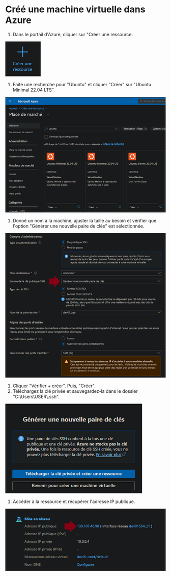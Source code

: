 # Créé une machine virtuelle dans Azure
1. Dans le portail d'Azure, cliquer sur "Créer une ressource. <br>
<img src="./images/Azure - Create ressource button.png">

1. Faite une recherche pour "Ubuntu" et cliquer "Créer" sur "Ubuntu Minimal 22.04 LTS". <br>
<img src="./images/Azure - Search ubuntu in market.png">

1. Donné un nom à la machine, ajuster la taille au besoin et vérifier que l'option "Générer une nouvelle paire de clés" est sélectionnée. <br>
<img src="./images/Azure - VM form.png">

1. Cliquer "Vérifier + créer". Puis, "Créer". <br>
1. Téléchargez la clé privée et sauvegardez-la dans le dossier "C:\Users\USER\\.ssh". <br>
<img src="./images/Azure - Download ssh key.png">

1. Accéder à la ressource et récupérer l'adresse IP publique. <br>
<img src="./images/Azure - Public IP address.png">